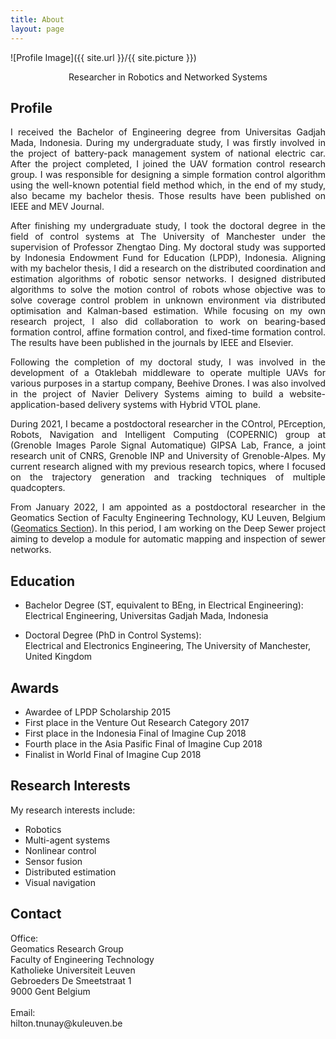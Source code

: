 ```yaml
---
title: About
layout: page
---
```

![Profile Image]({{ site.url }}/{{ site.picture }})
<p align="center"> Researcher in Robotics and Networked Systems</p>

## Profile

<p align="justify">I received the Bachelor of Engineering degree from Universitas Gadjah Mada, Indonesia. During my undergraduate study, I was firstly involved in the project of battery-pack management system of national electric car. After the project completed, I joined the UAV formation control research group. I was responsible for designing a simple formation control algorithm using the well-known potential field method which, in the end of my study, also became my bachelor thesis. Those results have been published on IEEE and MEV Journal.
</p>

<p align="justify">After finishing my undergraduate study, I took the doctoral degree in the field of control systems at The University of Manchester under the supervision of Professor Zhengtao Ding. My doctoral study was supported by Indonesia Endowment Fund for Education (LPDP), Indonesia. Aligning with my bachelor thesis, I did a research on the distributed coordination and estimation algorithms of robotic sensor networks. I designed distributed algorithms to solve the motion control of robots whose objective was to solve coverage control problem in unknown environment via distributed optimisation and Kalman-based estimation. While focusing on my own research project, I also did collaboration to work on bearing-based formation control, affine formation control, and fixed-time formation control. The results have been published in the journals by IEEE and Elsevier.</p>

<p align="justify">Following the completion of my doctoral study, I was involved in the development of a Otaklebah middleware to operate multiple UAVs for various purposes in a startup company, Beehive Drones. I was also involved in the project of Navier Delivery Systems aiming to build a website-application-based delivery systems with Hybrid VTOL plane.</p>

<p align="justify">During 2021, I became a postdoctoral researcher in the COntrol, PErception, Robots, Navigation and Intelligent Computing (COPERNIC) group at (Grenoble Images Parole Signal Automatique) GIPSA Lab, France, a joint research unit of CNRS, Grenoble INP and University of Grenoble-Alpes. My current research aligned with my previous research topics, where I focused on the trajectory generation and tracking techniques of multiple quadcopters.</p>

<p align="justify">From January 2022, I am appointed as a postdoctoral researcher in the Geomatics Section of Faculty Engineering Technology, KU Leuven, Belgium (<a href="https://iiw.kuleuven.be/onderzoek/geomatics">Geomatics Section</a>). In this period, I am working on the Deep Sewer project aiming to develop a module for automatic mapping and inspection of sewer networks.</p>

## Education
<ul class="education">
	<li>
		<p>
		Bachelor Degree (ST, equivalent to BEng, in Electrical Engineering):<br>
		Electrical Engineering, Universitas Gadjah Mada, Indonesia<br>
		</p>
	</li>
	<li>
		<p>
		Doctoral Degree (PhD in Control Systems):<br>
		Electrical and Electronics Engineering, The University of Manchester, United Kingdom<br>
		</p>
	</li>
</ul>

## Awards
<ul class="awards">
	<li>Awardee of LPDP Scholarship 2015<br></li>
	<li>First place in the Venture Out Research Category 2017<br></li>
	<li>First place in the Indonesia Final of Imagine Cup 2018<br></li>
	<li>Fourth place in the Asia Pasific Final of Imagine Cup 2018<br></li>
	<li>Finalist in World Final of Imagine Cup 2018<br></li>
</ul>

## Research Interests

<p align="justify">My research interests include:</p>

<ul class="research-interests">
	<li>Robotics<br></li>
	<li>Multi-agent systems<br></li>
	<li>Nonlinear control<br></li>
	<li>Sensor fusion<br></li>
	<li>Distributed estimation<br></li>
	<li>Visual navigation<br></li>
</ul>


## Contact
<p>Office:<br>
Geomatics Research Group<br>
Faculty of Engineering Technology<br>
Katholieke Universiteit Leuven<br>
Gebroeders De Smeetstraat 1<br>
9000 Gent Belgium <br>
<br>
Email: <br>
hilton.tnunay@kuleuven.be
</p>